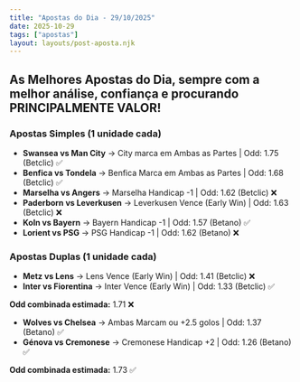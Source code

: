 ```yaml
---
title: "Apostas do Dia - 29/10/2025"
date: 2025-10-29
tags: ["apostas"]
layout: layouts/post-aposta.njk
---
```


## As Melhores Apostas do Dia, sempre com a melhor análise, confiança e procurando PRINCIPALMENTE VALOR!

### Apostas Simples (1 unidade cada)

- **Swansea vs Man City** → City marca em Ambas as Partes | Odd: 1.75 (Betclic) ✅
- **Benfica vs Tondela** → Benfica Marca em Ambas as Partes | Odd: 1.68 (Betclic) ✅
- **Marselha vs Angers** → Marselha Handicap -1 | Odd: 1.62 (Betclic) ❌
- **Paderborn vs Leverkusen** → Leverkusen Vence (Early Win) | Odd: 1.63 (Betclic) ❌
- **Koln vs Bayern** → Bayern Handicap -1 | Odd: 1.57 (Betano) ✅
- **Lorient vs PSG** → PSG Handicap -1 | Odd: 1.62 (Betano) ❌


### Apostas Duplas (1 unidade cada)

- **Metz vs Lens** → Lens Vence (Early Win) | Odd: 1.41 (Betclic) ❌
- **Inter vs Fiorentina** → Inter Vence (Early Win) | Odd: 1.33 (Betclic) ✅

**Odd combinada estimada:** 1.71 ❌

- **Wolves vs Chelsea** → Ambas Marcam ou +2.5 golos | Odd: 1.37 (Betano) ✅
- **Génova vs Cremonese** → Cremonese Handicap +2 | Odd: 1.26 (Betano) ✅

**Odd combinada estimada:** 1.73 ✅